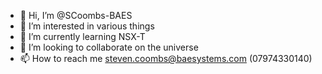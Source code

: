 - 👋 Hi, I’m @SCoombs-BAES
- 👀 I’m interested in various things
- 🌱 I’m currently learning NSX-T
- 💞️ I’m looking to collaborate on the universe
- 📫 How to reach me steven.coombs@baesystems.com (07974330140)

<!---
SCoombs-BAES/SCoombs-BAES is a ✨ special ✨ repository because its `README.md` (this file) appears on your GitHub profile.
You can click the Preview link to take a look at your changes.
--->

